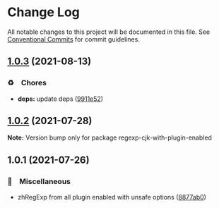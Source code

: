 # Change Log

All notable changes to this project will be documented in this file.
See [Conventional Commits](https://conventionalcommits.org) for commit guidelines.

## [1.0.3](https://github.com/bluelovers/ws-regexp/compare/regexp-cjk-with-plugin-enabled@1.0.2...regexp-cjk-with-plugin-enabled@1.0.3) (2021-08-13)


### ♻️　Chores

* **deps:** update deps ([9911e52](https://github.com/bluelovers/ws-regexp/commit/9911e52d7b63a7292ae15139cccf1737944a870e))





## [1.0.2](https://github.com/bluelovers/ws-regexp/compare/regexp-cjk-with-plugin-enabled@1.0.1...regexp-cjk-with-plugin-enabled@1.0.2) (2021-07-28)

**Note:** Version bump only for package regexp-cjk-with-plugin-enabled





## 1.0.1 (2021-07-26)


### 🔖　Miscellaneous

* zhRegExp from all plugin enabled with unsafe options ([8877ab0](https://github.com/bluelovers/ws-regexp/commit/8877ab046e3b6da0cb9a9b0971016c22b2f636e1))
